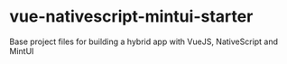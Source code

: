 # vue-nativescript-mintui-starter
Base project files for building a hybrid app with VueJS, NativeScript and MintUI
